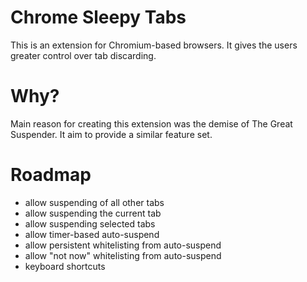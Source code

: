 # Chrome Sleepy Tabs

This is an extension for Chromium-based browsers. It gives the users greater control over tab discarding.

# Why?

Main reason for creating this extension was the demise of The Great Suspender.
It aim to provide a similar feature set.

# Roadmap

- allow suspending of all other tabs
- allow suspending the current tab
- allow suspending selected tabs
- allow timer-based auto-suspend
- allow persistent whitelisting from auto-suspend
- allow "not now" whitelisting from auto-suspend
- keyboard shortcuts
